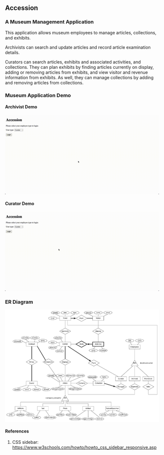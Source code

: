 ## Accession
### A Museum Management Application

<p>This application allows museum employees to manage articles, collections, and exhibits.</p>

<p>Archivists can search and update articles and record article examination details.</p>

<p>Curators can search articles, exhibits and associated activities, and collections. They can plan exhibits by finding articles currently on display, adding or removing articles from exhibits, and view visitor and revenue information from exhibits. As well, they can manage collections by adding and removing articles from collections.</p>

### Museum Application Demo

#### Archivist Demo
![Archivist Demo](images/archivist_demo.gif)

#### Curator Demo
![Curator Demo](images/curator_demo.gif)

### ER Diagram

![ER diagram](images/ER_diagram.png?raw=true)

#### References

1. CSS sidebar: https://www.w3schools.com/howto/howto_css_sidebar_responsive.asp
